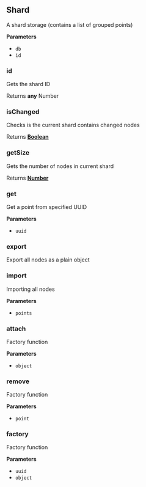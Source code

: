 <!-- Generated by documentation.js. Update this documentation by updating the source code. -->

## Shard

A shard storage (contains a list of grouped points)

**Parameters**

-   `db`  
-   `id`  

### id

Gets the shard ID

Returns **any** Number

### isChanged

Checks is the current shard contains changed nodes

Returns **[Boolean](https://developer.mozilla.org/en-US/docs/Web/JavaScript/Reference/Global_Objects/Boolean)** 

### getSize

Gets the number of nodes in current shard

Returns **[Number](https://developer.mozilla.org/en-US/docs/Web/JavaScript/Reference/Global_Objects/Number)** 

### get

Get a point from specified UUID

**Parameters**

-   `uuid`  

### export

Export all nodes as a plain object

### import

Importing all nodes

**Parameters**

-   `points`  

### attach

Factory function

**Parameters**

-   `object`  

### remove

Factory function

**Parameters**

-   `point`  

### factory

Factory function

**Parameters**

-   `uuid`  
-   `object`  
